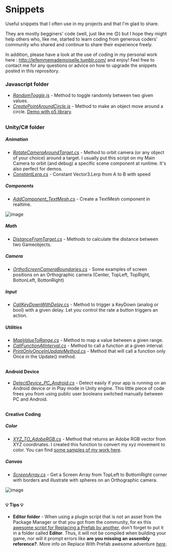 # Snippets 
Useful snippets that I often use in my projects and that I'm glad to share. 

They are mostly begginers' code (well, just like me :blush:) but I hope they might help others who, like me, started to learn coding from generous coders' community who shared and continue to share their experience freely.

In addition, please have a look at the use of coding in my personal work here : http://lefemmemademoiselle.tumblr.com/ and enjoy!
Feel free to contact me for any questions or advice on how to upgrade the snippets posted in this reprository.

### Javascript folder
- [*RandomToggle.js*](https://github.com/MlleDR/Snippets/blob/master/Javascript/RandomToggle.js) - Method to toggle randomly between two given values.
- [*CreatePointAroundCircle.js*](https://github.com/MlleDR/Snippets/blob/master/Javascript/CreatePointAroundCircle.js) - Method to make an object move around a circle. [Demo with p5 library](https://github.com/MlleDR/point-on-circle).


##


### Unity/C# folder
##### Animation
- [*RotateCameraAroundTarget.cs*](https://github.com/MlleDR/Snippets/blob/master/Unity/CSharp/RotateCameraAroundTarget.cs) - Method to orbit camera (or any object of your choice) around a target. I usually put this script on my Main Camera to orbit (and debug) a specific scene component at runtime. It's also perfect for demos.
- [*ConstantLerp.cs*](https://github.com/MlleDR/Snippets/blob/b3f8662d5cde929fbd08fffb7d1983073558af9c/Unity/CSharp/ConstantLerp.cs) - Constant Vector3.Lerp from A to B with speed

##### Components
- [*AddComponent_TextMesh.cs*](https://github.com/MlleDR/Snippets/blob/master/Unity/CSharp/AddComponent_TextMesh.cs) - Create a TextMesh component in realtime. 

![image](https://user-images.githubusercontent.com/27687330/115968166-b9442500-a536-11eb-870b-69af0c62d741.png)

##### Math
- [*DistanceFromTarget.cs*](https://github.com/MlleDR/Snippets/blob/master/Unity/CSharp/DistanceFromTarget.cs) - Methods to calculate the distance between two Gameobjects.

##### Camera
- [*OrthoScreenCameraBoundaries.cs*](https://github.com/MlleDR/Snippets/blob/dce7c829199b7ce738703c3eb8119bc801212642/Unity/CSharp/OrthoScreenCameraBoundaries.cs) - Some examples of screen positions on an Orthographic camera (Center, TopLeft, TopRight, BottonLeft, BottonRight)

##### Input
- [*CallKeyDownWithDelay.cs*](https://github.com/MlleDR/Snippets/blob/master/Unity/CSharp/CallKeyDownWithDelay.cs) - Method to trigger a KeyDown (analog or bool) with a given delay. Let you control the rate a button triggers an action.

##### Utilities
- [*MapValueToRange.cs*](https://github.com/MlleDR/Snippets/blob/master/Unity/CSharp/MapValueToRange.cs) - Method to map a value between a given range.
- [*CallFunctionAtInterval.cs*](https://github.com/MlleDR/Snippets/blob/master/Unity/CSharp/CallFunctionAtInterval.cs) - Method to call a function at a given interval.
- [*PrintOnlyOnceInUpdateMethod.cs*](https://github.com/MlleDR/Snippets/blob/master/Unity/CSharp/PrintOnlyOnceInUpdateMethod.cs) - Method that will call a function only Once in the Update() method.



##



#### Android Device
- [*DetectDevice_PC_Android.cs*](https://github.com/MlleDR/Snippets/blob/master/Unity/CSharp/DetectDevice_PC_Android.cs) - Detect easily if your app is running on an Android device or in Play mode in Unity engine. This little piece of code frees you from using public user booleans switched manually between PC and Android.


##


#### Creative Coding
##### Color
- [*XYZ_TO_AdobeRGB.cs*](https://github.com/MlleDR/Snippets/blob/master/Unity/CSharp/XYZ_TO_AdobeRGB.cs) - Method that returns an Adobe RGB vector from XYZ coordinates. I created this function to convert my xyz movement to color. You can find [some samples of my work here](https://lefemmemademoiselle.tumblr.com/tagged/dance/chrono/page/4).

##### Canvas
- [*ScreenArray.cs*](https://github.com/MlleDR/Snippets/blob/5c434ca40d9ad534b68d8d0987933112cc04d490/Unity/CSharp/ScreenArray.cs) - Get a Screen Array from TopLeft to BottomRight corner with borders and illustrate with spheres on an Orthographic camera.

![image](https://user-images.githubusercontent.com/27687330/117535157-ce1fbe80-aff4-11eb-86b8-e88af15f331e.png)



##

#### 💡 Tips 💡
- **Editor folder** - When using a plugin script that is not an asset from the Package Manager or that you got from the community, for ex this [awesome script for Replacing a Prefab by another](Unity/CSharp/ReplaceWithPrefab.cs), don't forget to put it in a folder called **Editor**. Thus, it will not be compiled when building your game, nor will it prompt errors like **are you missing an assembly reference?**.
More info on Replace With Prefab awesome adventure [*here*](https://forum.unity.com/threads/replace-game-object-with-prefab.24311/).
##
